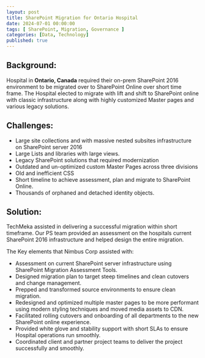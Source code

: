 ```yaml
---
layout: post
title: SharePoint Migration for Ontario Hospital
date: 2024-07-01 00:00:00
tags: [ SharePoint, Migration, Governance ]
categories: [Data, Technology]
published: true
---
```


## Background:
Hospital in **Ontario, Canada** required their on-prem SharePoint 2016 environment to be migrated over to SharePoint Online over short time frame. The Hospital elected to migrate with lift and shift to SharePoint online with classic infrastructure along with highly customized Master pages and various legacy solutions. 

## Challenges:
- Large site collections and with massive nested subsites infrastructure on SharePoint server 2016
- Large Lists and libraries with large views.
- Legacy SharePoint solutions that required modernization
- Outdated and un-optimized custom Master Pages across three divisions
- Old and inefficient CSS
- Short timeline to achieve assessment, plan and migrate to SharePoint Online.
- Thousands of orphaned and detached identity objects.

## Solution:
TechMeka assisted in delivering a successful migration within short timeframe. Our PS team provided an assessment on the hospitals current SharePoint 2016 infrastructure and helped design the entire migration. 

The Key elements that Nimbus Corp assisted with:
- Assessment on current SharePoint server infrastructure using SharePoint Migration Assessment Tools.
- Designed migration plan to target steep timelines and clean cutovers and change management.
- Prepped and transformed source environments to ensure clean migration.
- Redesigned and optimized multiple master pages to be more performant using modern styling techniques and moved media assets to CDN.
- Facilitated rolling cutovers and onboarding of all departments to the new SharePoint online experience.
- Provided white glove and stability support with short SLAs to ensure Hospital operations run smoothly.
- Coordinated client and partner project teams to deliver the project successfully and smoothly.
